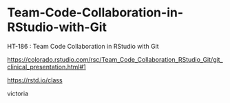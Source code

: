 # Team-Code-Collaboration-in-RStudio-with-Git
HT-186 : Team Code Collaboration in RStudio with Git

https://colorado.rstudio.com/rsc/Team_Code_Collaboration_RStudio_Git/git_clinical_presentation.html#1

https://rstd.io/class

victoria
